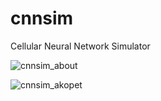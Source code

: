 # cnnsim
Cellular Neural Network Simulator

![cnnsim_about](https://github.com/csurgay/cnnsim/assets/6297098/6de17251-5872-45bb-91c4-5e92b571a0a4)

![cnnsim_akopet](https://github.com/csurgay/cnnsim/assets/6297098/f410e8c9-858f-40d6-a152-7dae50f63cab)

